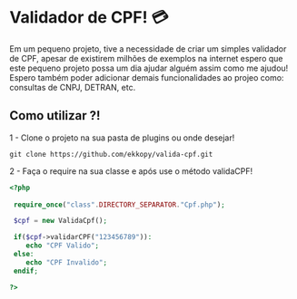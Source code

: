 # Validador de CPF! :credit_card:

Em um pequeno projeto, tive a necessidade de criar um simples validador de CPF, apesar de existirem milhões de exemplos na internet espero que este pequeno projeto possa um dia ajudar alguém assim como me ajudou! Espero também poder adicionar demais funcionalidades ao projeo como: consultas de CNPJ, DETRAN, etc.

## Como utilizar ?!

1 - Clone o projeto na sua pasta de plugins ou onde desejar!

```
git clone https://github.com/ekkopy/valida-cpf.git
```

2 - Faça o require na sua classe e após use o método validaCPF!

```php
<?php
   
 require_once("class".DIRECTORY_SEPARATOR."Cpf.php");

 $cpf = new ValidaCpf();

 if($cpf->validarCPF("123456789")):
    echo "CPF Valido";
 else:
    echo "CPF Invalido";
 endif;

?>

```

